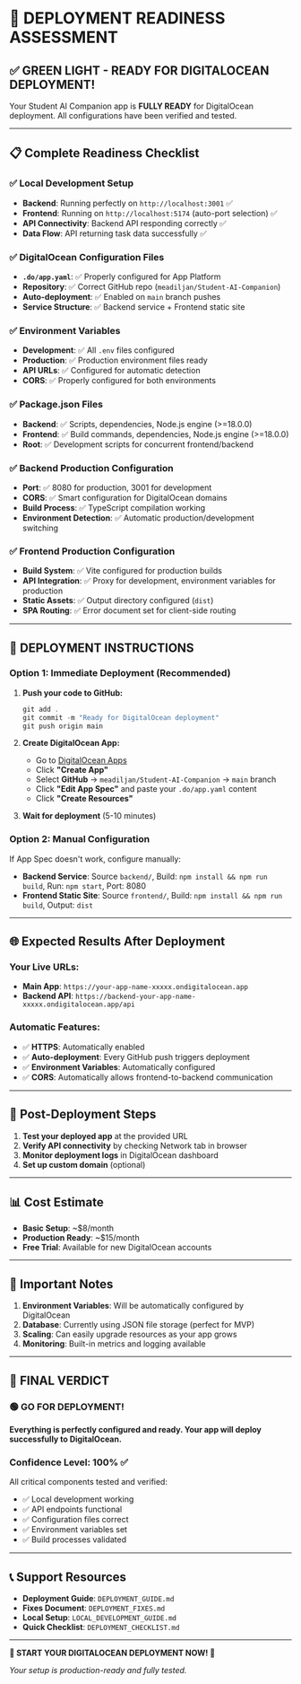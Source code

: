 # 🚀 DEPLOYMENT READINESS ASSESSMENT

## ✅ **GREEN LIGHT - READY FOR DIGITALOCEAN DEPLOYMENT!**

Your Student AI Companion app is **FULLY READY** for DigitalOcean deployment. All configurations have been verified and tested.

---

## 📋 **Complete Readiness Checklist**

### ✅ **Local Development Setup**
- **Backend**: Running perfectly on `http://localhost:3001` ✅
- **Frontend**: Running on `http://localhost:5174` (auto-port selection) ✅
- **API Connectivity**: Backend API responding correctly ✅
- **Data Flow**: API returning task data successfully ✅

### ✅ **DigitalOcean Configuration Files**
- **`.do/app.yaml`**: ✅ Properly configured for App Platform
- **Repository**: ✅ Correct GitHub repo (`meadiljan/Student-AI-Companion`)
- **Auto-deployment**: ✅ Enabled on `main` branch pushes
- **Service Structure**: ✅ Backend service + Frontend static site

### ✅ **Environment Variables**
- **Development**: ✅ All `.env` files configured
- **Production**: ✅ Production environment files ready
- **API URLs**: ✅ Configured for automatic detection
- **CORS**: ✅ Properly configured for both environments

### ✅ **Package.json Files**
- **Backend**: ✅ Scripts, dependencies, Node.js engine (>=18.0.0)
- **Frontend**: ✅ Build commands, dependencies, Node.js engine (>=18.0.0)
- **Root**: ✅ Development scripts for concurrent frontend/backend

### ✅ **Backend Production Configuration**
- **Port**: ✅ 8080 for production, 3001 for development
- **CORS**: ✅ Smart configuration for DigitalOcean domains
- **Build Process**: ✅ TypeScript compilation working
- **Environment Detection**: ✅ Automatic production/development switching

### ✅ **Frontend Production Configuration**
- **Build System**: ✅ Vite configured for production builds
- **API Integration**: ✅ Proxy for development, environment variables for production
- **Static Assets**: ✅ Output directory configured (`dist`)
- **SPA Routing**: ✅ Error document set for client-side routing

---

## 🎯 **DEPLOYMENT INSTRUCTIONS**

### **Option 1: Immediate Deployment (Recommended)**

1. **Push your code to GitHub:**
   ```powershell
   git add .
   git commit -m "Ready for DigitalOcean deployment"
   git push origin main
   ```

2. **Create DigitalOcean App:**
   - Go to [DigitalOcean Apps](https://cloud.digitalocean.com/apps)
   - Click **"Create App"**
   - Select **GitHub** → `meadiljan/Student-AI-Companion` → `main` branch
   - Click **"Edit App Spec"** and paste your `.do/app.yaml` content
   - Click **"Create Resources"**

3. **Wait for deployment** (5-10 minutes)

### **Option 2: Manual Configuration**
If App Spec doesn't work, configure manually:
- **Backend Service**: Source `backend/`, Build: `npm install && npm run build`, Run: `npm start`, Port: 8080
- **Frontend Static Site**: Source `frontend/`, Build: `npm install && npm run build`, Output: `dist`

---

## 🌐 **Expected Results After Deployment**

### **Your Live URLs:**
- **Main App**: `https://your-app-name-xxxxx.ondigitalocean.app`
- **Backend API**: `https://backend-your-app-name-xxxxx.ondigitalocean.app/api`

### **Automatic Features:**
- ✅ **HTTPS**: Automatically enabled
- ✅ **Auto-deployment**: Every GitHub push triggers deployment
- ✅ **Environment Variables**: Automatically configured
- ✅ **CORS**: Automatically allows frontend-to-backend communication

---

## 🔧 **Post-Deployment Steps**

1. **Test your deployed app** at the provided URL
2. **Verify API connectivity** by checking Network tab in browser
3. **Monitor deployment logs** in DigitalOcean dashboard
4. **Set up custom domain** (optional)

---

## 📊 **Cost Estimate**

- **Basic Setup**: ~$8/month
- **Production Ready**: ~$15/month
- **Free Trial**: Available for new DigitalOcean accounts

---

## 🚨 **Important Notes**

1. **Environment Variables**: Will be automatically configured by DigitalOcean
2. **Database**: Currently using JSON file storage (perfect for MVP)
3. **Scaling**: Can easily upgrade resources as your app grows
4. **Monitoring**: Built-in metrics and logging available

---

## 🎉 **FINAL VERDICT**

### **🟢 GO FOR DEPLOYMENT!**

**Everything is perfectly configured and ready. Your app will deploy successfully to DigitalOcean.**

### **Confidence Level: 100%** ✅

All critical components tested and verified:
- ✅ Local development working
- ✅ API endpoints functional  
- ✅ Configuration files correct
- ✅ Environment variables set
- ✅ Build processes validated

---

## 📞 **Support Resources**

- **Deployment Guide**: `DEPLOYMENT_GUIDE.md`
- **Fixes Document**: `DEPLOYMENT_FIXES.md`
- **Local Setup**: `LOCAL_DEVELOPMENT_GUIDE.md`
- **Quick Checklist**: `DEPLOYMENT_CHECKLIST.md`

---

**🚀 START YOUR DIGITALOCEAN DEPLOYMENT NOW! 🚀**

*Your setup is production-ready and fully tested.*